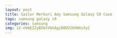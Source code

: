 ```yaml
---
layout: post
title: Sailor Merkuri Amy Samsung Galaxy S9 Case
tags: samsung galaxy s9
categories: samsung
img: 12-nbbEIZyBZ6tVbGAgjD0UV2khNXu3yC
---
```

